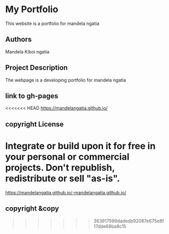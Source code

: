 # My Portfolio
This website is a portfolio for mandela ngatia
## Authors
Mandela Kiboi ngatia
## Project Description
The webpage is a developing portfolio for mandela ngatia
## link to gh-pages
<<<<<<< HEAD
https://mandelangatia.github.io/
## copyright License
Integrate or build upon it for free in your personal or commercial projects. Don't republish, redistribute or sell "as-is".
=======
https://mandelangatia.github.io/-mandelangatia.github.io/
## copyright &copy 
>>>>>>> 363917599dadedb92087e675e8f17dde68ba8c15
